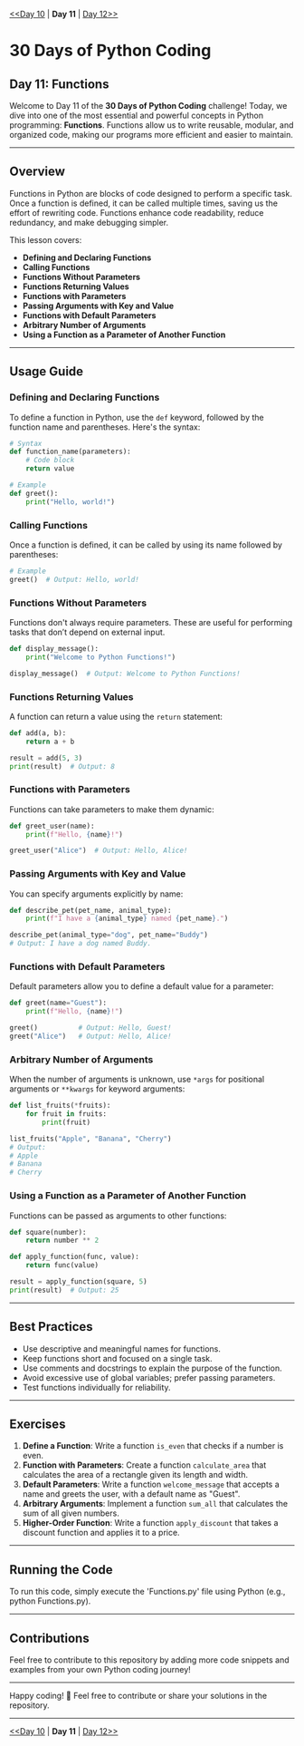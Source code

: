 [<<Day 10](../Day_10/) | **Day 11** | [Day 12>>](../Day_12/)


# 30 Days of Python Coding

## Day 11: Functions

Welcome to Day 11 of the **30 Days of Python Coding** challenge! Today, we dive into one of the most essential and powerful concepts in Python programming: **Functions**. Functions allow us to write reusable, modular, and organized code, making our programs more efficient and easier to maintain.

---

## Overview

Functions in Python are blocks of code designed to perform a specific task. Once a function is defined, it can be called multiple times, saving us the effort of rewriting code. Functions enhance code readability, reduce redundancy, and make debugging simpler.

This lesson covers:
- **Defining and Declaring Functions**
- **Calling Functions**
- **Functions Without Parameters**
- **Functions Returning Values**
- **Functions with Parameters**
- **Passing Arguments with Key and Value**
- **Functions with Default Parameters**
- **Arbitrary Number of Arguments**
- **Using a Function as a Parameter of Another Function**

---

## Usage Guide

### Defining and Declaring Functions

To define a function in Python, use the `def` keyword, followed by the function name and parentheses. Here's the syntax:

```python
# Syntax
def function_name(parameters):
    # Code block
    return value

# Example
def greet():
    print("Hello, world!")
```

### Calling Functions

Once a function is defined, it can be called by using its name followed by parentheses:

```python
# Example
greet()  # Output: Hello, world!
```

### Functions Without Parameters

Functions don't always require parameters. These are useful for performing tasks that don’t depend on external input.

```python
def display_message():
    print("Welcome to Python Functions!")

display_message()  # Output: Welcome to Python Functions!
```

### Functions Returning Values

A function can return a value using the `return` statement:

```python
def add(a, b):
    return a + b

result = add(5, 3)
print(result)  # Output: 8
```

### Functions with Parameters

Functions can take parameters to make them dynamic:

```python
def greet_user(name):
    print(f"Hello, {name}!")

greet_user("Alice")  # Output: Hello, Alice!
```

### Passing Arguments with Key and Value

You can specify arguments explicitly by name:

```python
def describe_pet(pet_name, animal_type):
    print(f"I have a {animal_type} named {pet_name}.")

describe_pet(animal_type="dog", pet_name="Buddy")
# Output: I have a dog named Buddy.
```

### Functions with Default Parameters

Default parameters allow you to define a default value for a parameter:

```python
def greet(name="Guest"):
    print(f"Hello, {name}!")

greet()          # Output: Hello, Guest!
greet("Alice")   # Output: Hello, Alice!
```

### Arbitrary Number of Arguments

When the number of arguments is unknown, use `*args` for positional arguments or `**kwargs` for keyword arguments:

```python
def list_fruits(*fruits):
    for fruit in fruits:
        print(fruit)

list_fruits("Apple", "Banana", "Cherry")
# Output:
# Apple
# Banana
# Cherry
```

### Using a Function as a Parameter of Another Function

Functions can be passed as arguments to other functions:

```python
def square(number):
    return number ** 2

def apply_function(func, value):
    return func(value)

result = apply_function(square, 5)
print(result)  # Output: 25
```

---

## Best Practices

- Use descriptive and meaningful names for functions.
- Keep functions short and focused on a single task.
- Use comments and docstrings to explain the purpose of the function.
- Avoid excessive use of global variables; prefer passing parameters.
- Test functions individually for reliability.

---

## Exercises

1. **Define a Function**: Write a function `is_even` that checks if a number is even.
2. **Function with Parameters**: Create a function `calculate_area` that calculates the area of a rectangle given its length and width.
3. **Default Parameters**: Write a function `welcome_message` that accepts a name and greets the user, with a default name as "Guest".
4. **Arbitrary Arguments**: Implement a function `sum_all` that calculates the sum of all given numbers.
5. **Higher-Order Function**: Write a function `apply_discount` that takes a discount function and applies it to a price.

---

## Running the Code

To run this code, simply execute the 'Functions.py' file using Python (e.g., python Functions.py).

---

## Contributions

Feel free to contribute to this repository by adding more code snippets and examples from your own Python coding journey!

---

Happy coding! 🚀 Feel free to contribute or share your solutions in the repository.

---

[<<Day 10](../Day_10/) | **Day 11** | [Day 12>>](../Day_12/)
